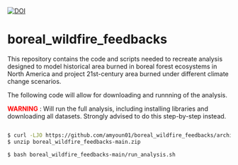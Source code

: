 [![DOI](https://zenodo.org/badge/DOI/10.5281/zenodo.xxxxxxx.svg)](https://doi.org/10.5281/zenodo.xxxxxxx) 

# boreal_wildfire_feedbacks  


This repository contains the code and scripts needed to recreate analysis
designed to model historical area burned in boreal forest ecosystems in North
America and project 21st-century area burned under different climate change 
scenarios.  
  



The following code will allow for downloading and runnning of the analysis.  

<span style="color:red"> **WARNING** </span>: Will run the full analysis, including installing libraries and 
downloading all datasets. Strongly advised to do this step-by-step instead.

```bash

$ curl -LJO https://github.com/amyoun01/boreal_wildfire_feedbacks/archive/refs/heads/main.zip
$ unzip boreal_wildfire_feedbacks-main.zip

$ bash boreal_wildfire_feedbacks-main/run_analysis.sh

```


